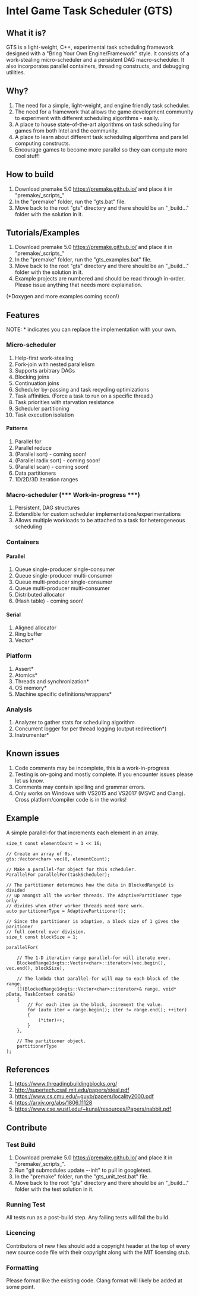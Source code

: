 # Intel Game Task Scheduler (GTS)

## What it is?

GTS is a light-weight, C++, experimental task scheduling framework designed with a "Bring Your Own Engine/Framework"
style. It consists of a work-stealing micro-scheduler and a persistent DAG macro-scheduler. It also incorporates
parallel containers, threading constructs, and debugging utilities.

## Why?

1. The need for a simple, light-weight, and engine friendly task scheduler.
2. The need for a framework that allows the game development community to experiment with different scheduling algorithms - easily.
3. A place to house state-of-the-art algorithms on task scheduling for games from both Intel and the community.
4. A place to learn about different task scheduling algorithms and parallel computing constructs.
5. Encourage games to become more parallel so they can compute more cool stuff!

## How to build

1. Download premake 5.0 https://premake.github.io/ and place it in "premake/\_scripts\_"
2. In the "premake" folder, run the "gts.bat" file.
3. Move back to the root "gts" directory and there should be an "_build..." folder with the solution in it.

## Tutorials/Examples

1. Download premake 5.0 https://premake.github.io/ and place it in "premake/\_scripts\_"
2. In the "premake" folder, run the "gts_examples.bat" file.
3. Move back to the root "gts" directory and there should be an "_build..." folder with the solution in it.
4. Example projects are numbered and should be read through in-order. Please issue anything that needs more explaination.

(*Doxygen and more examples coming soon!)

## Features

NOTE: * indicates you can replace the implementation with your own.

### Micro-scheduler

1. Help-first work-stealing
2. Fork-join with nested parallelism
3. Supports arbitrary DAGs
4. Blocking joins
5. Continuation joins
6. Scheduler by-passing and task recycling optimizations
7. Task affinities. (Force a task to run on a specific thread.)
8. Task priorities with starvation resistance
9. Scheduler partitioning
10. Task execution isolation

#### Patterns

1. Parallel for
2. Parallel reduce
3. (Parallel sort) - coming soon!
4. (Parallel radix sort) - coming soon!
4. (Parallel scan) - coming soon!
3. Data partitioners
4. 1D/2D/3D iteration ranges

### Macro-scheduler (*** Work-in-progress ***)

1. Persistent, DAG structures
2. Extendible for custom scheduler implementations/experimentations
3. Allows multiple workloads to be attached to a task for heterogeneous scheduling

### Containers

#### Parallel
1. Queue single-producer single-consumer
2. Queue single-producer multi-consumer
3. Queue multi-producer single-consumer
4. Queue multi-producer multi-consumer
5. Distributed allocator
6. (Hash table) - coming soon!

#### Serial

1. Aligned allocator
2. Ring buffer
3. Vector*

### Platform

1. Assert*
2. Atomics*
3. Threads and synchronization*
4. OS memory*
5. Machine specific definitions/wrappers*

### Analysis

1. Analyzer to gather stats for scheduling algorithm
2. Concurrent logger for per thread logging (output redirection*)
3. Instrumenter*

## Known issues

1. Code comments may be incomplete, this is a work-in-progress
2. Testing is on-going and mostly complete. If you encounter issues please let us know.
3. Comments may contain spelling and grammar errors.
4. Only works on Windows with VS2015 and VS2017 (MSVC and Clang). Cross platform/compiler code is in the works!

## Example

A simple parallel-for that increments each element in an array.

```
size_t const elementCount = 1 << 16;

// Create an array of 0s.
gts::Vector<char> vec(0, elementCount);

// Make a parallel-for object for this scheduler.
ParallelFor parallelFor(taskScheduler);

// The partitioner determines how the data in BlockedRange1d is divided
// up amongst all the worker threads. The AdaptivePartitioner type only
// divides when other worker threads need more work.
auto partitionerType = AdaptivePartitioner();

// Since the partitioner is adaptive, a block size of 1 gives the paritioner
// full control over division.
size_t const blockSize = 1;

parallelFor(

    // The 1-D iteration range parallel-for will iterate over.
    BlockedRange1d<gts::Vector<char>::iterator>(vec.begin(), vec.end(), blockSize),

    // The lambda that parallel-for will map to each block of the range.
    [](BlockedRange1d<gts::Vector<char>::iterator>& range, void* pData, TaskContext const&)
    {
        // For each item in the block, increment the value.
        for (auto iter = range.begin(); iter != range.end(); ++iter)
        {
            (*iter)++;
        }
    },

    // The partitioner object.
    partitionerType
);
```

## References
1. https://www.threadingbuildingblocks.org/
2. http://supertech.csail.mit.edu/papers/steal.pdf
3. https://www.cs.cmu.edu/~guyb/papers/locality2000.pdf
4. https://arxiv.org/abs/1806.11128
5. https://www.cse.wustl.edu/~kunal/resources/Papers/nabbit.pdf


## Contribute

### Test Build

1. Download premake 5.0 https://premake.github.io/ and place it in "premake/\_scripts\_".
2. Run "git submodules update --init" to pull in googletest.
3. In the "premake" folder, run the "gts_unit_test.bat" file.
4. Move back to the root "gts" directory and there should be an "_build..." folder with the test solution in it.

### Running Test

All tests run as a post-build step. Any failing tests will fail the build.

### Licencing

Contributors of new files should add a copyright header at the top of every new source code
file with their copyright along with the MIT licensing stub.

### Formatting

Please format like the existing code. Clang format will likely be added at some point.

